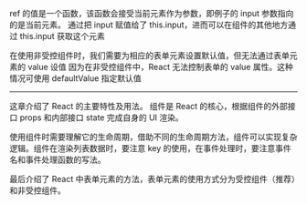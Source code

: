 ref 的值是一个函数，该函数会接受当前元素作为参数，即例子的 input 参数指向的是当前元素。
通过把 input 赋值给了 this.input，进而可以在组件的其他地方通过 this.input 获取这个元素

在使用非受控组件时，我们需要为相应的表单元素设置默认值，但无法通过表单元素的 value 设值
因为在非受控组件中，React 无法控制表单的 value 属性。这种情况可使用 defaultValue 指定默认值

---

这章介绍了 React 的主要特性及用法。
组件是 React 的核心，根据组件的外部接口 props 和内部接口 state 完成自身的 UI 渲染。

使用组件时需要理解它的生命周期，借助不同的生命周期方法，组件可以实现复杂逻辑。组件在渲染列表数据时，要注意 key 的使用，在事件处理时，要注意事件名和事件处理函数的写法。

最后介绍了 React 中表单元素的方法，表单元素的使用方式分为受控组件（推荐）和非受控组件。
